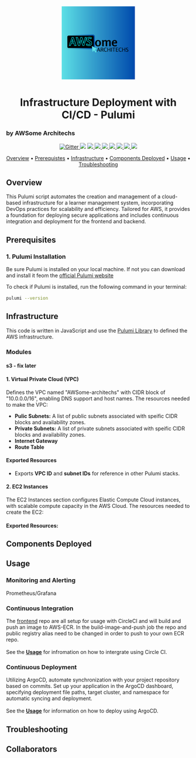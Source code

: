 <h1 align="center">
  <br>
  <a href="http://www.amitmerchant.com/electron-markdownify"><img src="./Add a heading (4).png" alt="Markdownify" width="200"></a>

</h1>

<h1 align="center">
Infrastructure Deployment with CI/CD - Pulumi
</h1>

### by AWSome Architechs 

<p align="center">
  <a href="https://aws.amazon.com/">
    <img src="https://img.shields.io/badge/AWS-%23FF9900.svg?style=for-the-badge&logo=amazon-aws&logoColor=white"
         alt="Gitter" width="">
  </a>
  <a href="https://www.pulumi.com/aws/"><img src=https://img.shields.io/badge/Pulumi-8A3391?style=for-the-badge&logo=pulumi&logoColor=white></a>
  <a href="https://kubernetes.io/">
      <img src="https://img.shields.io/badge/kubernetes-%23326ce5.svg?style=for-the-badge&logo=kubernetes&logoColor=white">
  </a>
  <a href="https://circleci.com/">
    <img src="https://img.shields.io/badge/circle%20ci-%23161616.svg?style=for-the-badge&logo=circleci&logoColor=white">
  </a>
    <a href="https://www.postgresql.org/">
    <img src="https://img.shields.io/badge/postgres-%23316192.svg?style=for-the-badge&logo=postgresql&logoColor=white">
  </a>
    </a>
    <a href="https://prometheus.io/">
    <img src="https://img.shields.io/badge/Prometheus-E6522C?style=for-the-badge&logo=Prometheus&logoColor=white)">
  </a>
    </a>
    <a href="https://grafana.com/">
    <img src="https://img.shields.io/badge/grafana-%23F46800.svg?style=for-the-badge&logo=grafana&logoColor=white">
  </a>
      </a>
    <a href="https://argo-cd.readthedocs.io/en">
    <img src="https://img.shields.io/badge/argocd-%235091CD.svg?style=for-the-badge&logo=argo&logoColor=white">
  </a>
      </a>
    <a href="https://argo-cd.readthedocs.io/en">
    <img src="https://img.shields.io/badge/docker-%230db7ed.svg?style=for-the-badge&logo=docker&logoColor=white">
  </a>

</p>


<p align="center">
  <a href="#overview">Overview</a> •
  <a href="#prerequisites">Prerequistes</a> •
  <a href="#infrastructure">Infrastructure</a> •
    <a href="#components-deployed">Components Deployed</a> •
  <a href="#usage">Usage</a> •
  <a href="#troubleshooting">Troubleshooting</a>
</p>


## Overview
This Pulumi script automates the creation and management of a cloud-based infrastructure for a learner management system, incorporating DevOps practices for scalability and efficiency. Tailored for AWS, it provides a foundation for deploying secure applications and includes continuous integration and deployment for the frontend and backend.

## Prerequisites 

### 1. Pulumi Installation 
Be sure Pulumi is installed on your local machine. If not you can download and install it feom the [official Pulumi website](https://www.pulumi.com/docs/install/)

To check if Pulumi is installed, run the following command in your terminal: 
```bash
pulumi --version
```

## Infrastructure
This code is written in JavaScript and use the [Pulumi Library](https://www.pulumi.com/registry/packages/aws/api-docs/) to defined the AWS infrastructure. 
### Modules 
#### s3 - fix later
#### 1. **Virtual Private Cloud (VPC)**
Defines the VPC named "AWSome-architechs" with CIDR block of "10.0.0.0/16", enabling DNS support and host names. 
The resources needed to make the VPC:
- **Pulic Subnets:** A list of public subnets associated with speific CIDR blocks and availability zones. 
- **Private Subnets:** A list of private subnets associated with speific CIDR blocks and availability zones. 
- **Internet Gateway**
- **Route Table**


#### Exported Resources
- Exports **VPC ID** and **subnet IDs** for reference in other Pulumi stacks.



#### 2. **EC2 Instances**  
The EC2 Instances section configures Elastic Compute Cloud instances, with scalable compute capacity in the AWS Cloud.
The resources needed to create the EC2:

#### Exported Resources:




## Components Deployed


## Usage
### Monitoring and Alerting
Prometheus/Grafana

### Continuous Integration
The [frontend](https://github.com/AnamariaGM/ce-team-project) repo are all setup for usage with CircleCI and will build and push an image to AWS-ECR.
In the build-image-and-push job the repo and public registry alias need to be changed in order to push to your own ECR repo.
<br>
<br> See the [**Usage**](https://github.com/AnamariaGM/ce-team-project?tab=readme-ov-file#usage) for infromation on how to intergrate using Circle CI. 


### Continuous Deployment
Utilizing ArgoCD, automate synchronization with your project repository based on commits. Set up your application in the ArgoCD dashboard, specifying deployment file paths, target cluster, and namespace for automatic syncing and deployment.
<br>
<br> See the [**Usage**](https://github.com/AnamariaGM/ce-team-project?tab=readme-ov-file#usage) for information on how to deploy using ArgoCD.

## Troubleshooting

## Collaborators 